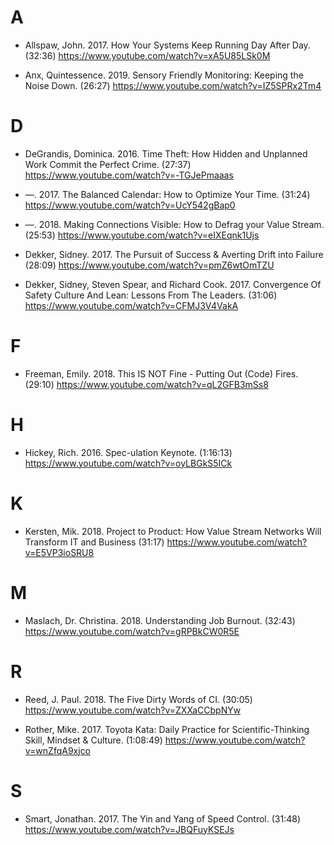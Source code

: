 # A

* Allspaw, John. 2017. How Your Systems Keep Running Day After Day. (32:36) https://www.youtube.com/watch?v=xA5U85LSk0M

* Anx, Quintessence. 2019. Sensory Friendly Monitoring: Keeping the Noise Down. (26:27) https://www.youtube.com/watch?v=IZ5SPRx2Tm4

# D

* DeGrandis, Dominica. 2016. Time Theft: How Hidden and Unplanned Work Commit the Perfect Crime. (27:37) https://www.youtube.com/watch?v=-TGJePmaaas

* —. 2017. The Balanced Calendar: How to Optimize Your Time. (31:24) https://www.youtube.com/watch?v=UcY542gBap0

* —. 2018. Making Connections Visible: How to Defrag your Value Stream. (25:53) https://www.youtube.com/watch?v=eIXEqnk1Ujs

* Dekker, Sidney. 2017. The Pursuit of Success & Averting Drift into Failure (28:09) https://www.youtube.com/watch?v=pmZ6wtOmTZU

* Dekker, Sidney, Steven Spear, and Richard Cook. 2017. Convergence Of Safety Culture And Lean: Lessons From The Leaders. (31:06) https://www.youtube.com/watch?v=CFMJ3V4VakA

# F

* Freeman, Emily. 2018. This IS NOT Fine - Putting Out (Code) Fires. (29:10) https://www.youtube.com/watch?v=qL2GFB3mSs8

# H

* Hickey, Rich. 2016. Spec-ulation Keynote. (1:16:13) https://www.youtube.com/watch?v=oyLBGkS5ICk

# K

* Kersten, Mik. 2018. Project to Product: How Value Stream Networks Will Transform IT and Business (31:17) https://www.youtube.com/watch?v=E5VP3ioSRU8

# M

* Maslach, Dr. Christina. 2018. Understanding Job Burnout. (32:43) https://www.youtube.com/watch?v=gRPBkCW0R5E

# R

* Reed, J. Paul. 2018. The Five Dirty Words of CI. (30:05) https://www.youtube.com/watch?v=ZXXaCCbpNYw

* Rother, Mike. 2017. Toyota Kata: Daily Practice for Scientific-Thinking Skill, Mindset & Culture. (1:08:49) https://www.youtube.com/watch?v=wnZfqA9xjco

# S

* Smart, Jonathan. 2017. The Yin and Yang of Speed Control. (31:48) https://www.youtube.com/watch?v=JBQFuyKSEJs
